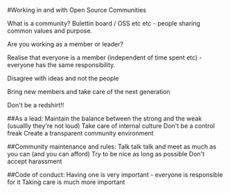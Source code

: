 #Working in and with Open Source Communities

What is a community? Bulettin board / OSS etc etc - people sharing common values and purpose. 

Are you working as a member or leader?

Realise that everyone is a member (independent of time spent etc) - everyone has the same  responsibility. 

Disagree with ideas and not the people

Bring new members and take care of the next generation

Don't be a redshirt!! 


##As a lead:
Maintain the balance between the strong and the weak (usuallly they're not loud)
Take care of internal culture
Don't be a control freak
Create a transparent community environment

##Community maintenance and rules: 
Talk talk talk and meet as much as you can (and you can afford)
Try to be nice as long as possible
Don't accept harassment

##Code of conduct:
Having one is very important - everyone is responsible for it
Taking care is much more important